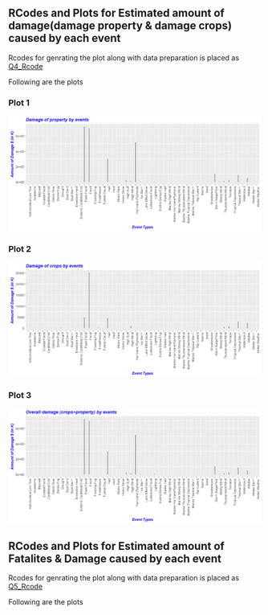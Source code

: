 ## RCodes and Plots for Estimated amount of damage(damage property & damage crops) caused by each event

Rcodes for genrating the plot along with data preparation is placed as [Q4_Rcode](Q4_Plot.R)

Following are the plots

### Plot 1


![plot for Amount of damaged property by Events ](Q4_Plot1.png) 


### Plot 2

![plot for Amount of damaged crop by Events ](Q4_Plot2.png) 


### Plot 3

![plot for Amount of Overall damage (crop plus property) by Events ](Q4_Plot3.png) 


## RCodes and Plots for Estimated amount of Fatalites & Damage caused by each event

Rcodes for genrating the plot along with data preparation is placed as [Q5_Rcode](Q5_Plot.R)

Following are the plots
